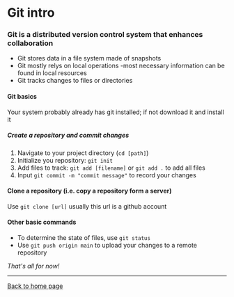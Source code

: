 # Git intro

### Git is a distributed version control system that enhances collaboration

- Git stores data in a file system made of snapshots
- Git mostly relys on local operations -most necessary information can be found in local resources
- Git tracks changes to files or directories

#### Git basics

Your system probably already has git installed; if not download it and install it

##### Create a repository and commit changes
1. Navigate to your project directory (`cd [path]`)
2. Initialize you repository: `git init`
3. Add files to track: `git add [filename]` or `git add .` to add all files
4. Input `git commit -m "commit message"` to record your changes

#### Clone a repository (i.e. copy a repository form a server)
Use `git clone [url]` usually this url is a github account

#### Other basic commands
- To determine the state of files, use `git status`
- Use `git push origin main` to upload your changes to a remote repository

*That's all for now!*
***

[Back to home page](index.md)
